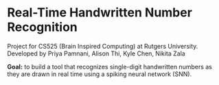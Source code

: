 # Real-Time Handwritten Number Recognition
Project for CS525 (Brain Inspired Computing) at Rutgers University.
Developed by Priya Pamnani, Alison Thi, Kyle Chen, Nikita Zala

**Goal:** to build a tool that recognizes single-digit handwritten numbers as they are drawn in real time using a spiking neural network (SNN). 
